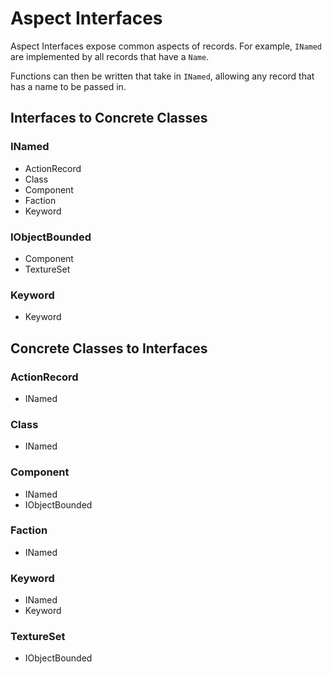 # Aspect Interfaces
Aspect Interfaces expose common aspects of records.  For example, `INamed` are implemented by all records that have a `Name`.

Functions can then be written that take in `INamed`, allowing any record that has a name to be passed in.
## Interfaces to Concrete Classes
### INamed
- ActionRecord
- Class
- Component
- Faction
- Keyword
### IObjectBounded
- Component
- TextureSet
### Keyword
- Keyword
## Concrete Classes to Interfaces
### ActionRecord
- INamed
### Class
- INamed
### Component
- INamed
- IObjectBounded
### Faction
- INamed
### Keyword
- INamed
- Keyword
### TextureSet
- IObjectBounded
